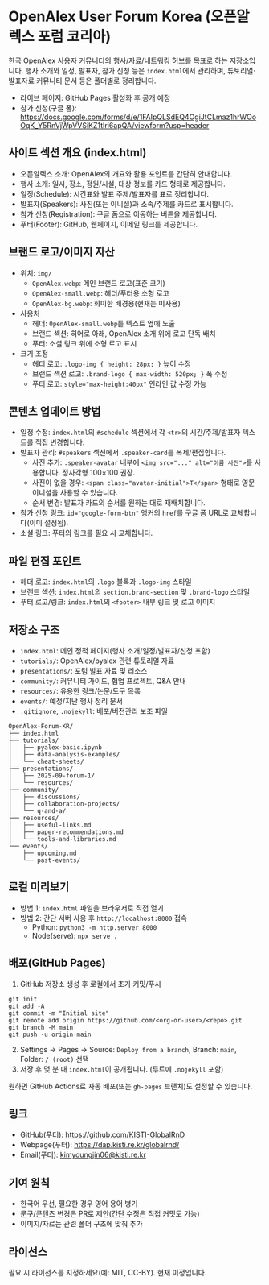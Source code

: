 # OpenAlex User Forum Korea (오픈알렉스 포럼 코리아)

한국 OpenAlex 사용자 커뮤니티의 행사/자료/네트워킹 허브를 목표로 하는 저장소입니다. 행사 소개와 일정, 발표자, 참가 신청 등은 `index.html`에서 관리하며, 튜토리얼·발표자료·커뮤니티 문서 등은 폴더별로 정리합니다.

- 라이브 페이지: GitHub Pages 활성화 후 공개 예정
- 참가 신청(구글 폼): https://docs.google.com/forms/d/e/1FAIpQLSdEQ4OgiJtCLmaz1hrWOoOqK_Y5RnVjWpVVSiKZ1tIri6apQA/viewform?usp=header

## 사이트 섹션 개요 (index.html)
- 오픈알렉스 소개: OpenAlex의 개요와 활용 포인트를 간단히 안내합니다.
- 행사 소개: 일시, 장소, 정원/시설, 대상 정보를 카드 형태로 제공합니다.
- 일정(Schedule): 시간표와 발표 주제/발표자를 표로 정리합니다.
- 발표자(Speakers): 사진(또는 이니셜)과 소속/주제를 카드로 표시합니다.
- 참가 신청(Registration): 구글 폼으로 이동하는 버튼을 제공합니다.
- 푸터(Footer): GitHub, 웹페이지, 이메일 링크를 제공합니다.

## 브랜드 로고/이미지 자산
- 위치: `img/`
  - `OpenAlex.webp`: 메인 브랜드 로고(표준 크기)
  - `OpenAlex-small.webp`: 헤더/푸터용 소형 로고
  - `OpenAlex-bg.webp`: 희미한 배경용(현재는 미사용)
- 사용처
  - 헤더: `OpenAlex-small.webp`를 텍스트 옆에 노출
  - 브랜드 섹션: 히어로 아래, OpenAlex 소개 위에 로고 단독 배치
  - 푸터: 소셜 링크 위에 소형 로고 표시
- 크기 조정
  - 헤더 로고: `.logo-img { height: 28px; }` 높이 수정
  - 브랜드 섹션 로고: `.brand-logo { max-width: 520px; }` 폭 수정
  - 푸터 로고: `style="max-height:40px"` 인라인 값 수정 가능

## 콘텐츠 업데이트 방법
- 일정 수정: `index.html`의 `#schedule` 섹션에서 각 `<tr>`의 시간/주제/발표자 텍스트를 직접 변경합니다.
- 발표자 관리: `#speakers` 섹션에서 `.speaker-card`를 복제/편집합니다.
  - 사진 추가: `.speaker-avatar` 내부에 `<img src="..." alt="이름 사진">`를 사용합니다. 정사각형 100×100 권장.
  - 사진이 없을 경우: `<span class="avatar-initial">T</span>` 형태로 영문 이니셜을 사용할 수 있습니다.
  - 순서 변경: 발표자 카드의 순서를 원하는 대로 재배치합니다.
- 참가 신청 링크: `id="google-form-btn"` 앵커의 `href`를 구글 폼 URL로 교체합니다(이미 설정됨).
- 소셜 링크: 푸터의 링크를 필요 시 교체합니다.

## 파일 편집 포인트
- 헤더 로고: `index.html`의 `.logo` 블록과 `.logo-img` 스타일
- 브랜드 섹션: `index.html`의 `section.brand-section` 및 `.brand-logo` 스타일
- 푸터 로고/링크: `index.html`의 `<footer>` 내부 링크 및 로고 이미지

## 저장소 구조
- `index.html`: 메인 정적 페이지(행사 소개/일정/발표자/신청 포함)
- `tutorials/`: OpenAlex/pyalex 관련 튜토리얼 자료
- `presentations/`: 포럼 발표 자료 및 리소스
- `community/`: 커뮤니티 가이드, 협업 프로젝트, Q&A 안내
- `resources/`: 유용한 링크/논문/도구 목록
- `events/`: 예정/지난 행사 정리 문서
- `.gitignore`, `.nojekyll`: 배포/버전관리 보조 파일

```
OpenAlex-Forum-KR/
├── index.html
├── tutorials/
│   ├── pyalex-basic.ipynb
│   ├── data-analysis-examples/
│   └── cheat-sheets/
├── presentations/
│   ├── 2025-09-forum-1/
│   └── resources/
├── community/
│   ├── discussions/
│   ├── collaboration-projects/
│   └── q-and-a/
├── resources/
│   ├── useful-links.md
│   ├── paper-recommendations.md
│   └── tools-and-libraries.md
└── events/
    ├── upcoming.md
    └── past-events/
```

## 로컬 미리보기
- 방법 1: `index.html` 파일을 브라우저로 직접 열기
- 방법 2: 간단 서버 사용 후 `http://localhost:8000` 접속
  - Python: `python3 -m http.server 8000`
  - Node(serve): `npx serve .`

## 배포(GitHub Pages)
1) GitHub 저장소 생성 후 로컬에서 초기 커밋/푸시
```
git init
git add -A
git commit -m "Initial site"
git remote add origin https://github.com/<org-or-user>/<repo>.git
git branch -M main
git push -u origin main
```
2) Settings → Pages → Source: `Deploy from a branch`, Branch: `main`, Folder: `/ (root)` 선택
3) 저장 후 몇 분 내 `index.html`이 공개됩니다. (루트에 `.nojekyll` 포함)

원하면 GitHub Actions로 자동 배포(또는 `gh-pages` 브랜치)도 설정할 수 있습니다.

## 링크
- GitHub(푸터): https://github.com/KISTI-GlobalRnD
- Webpage(푸터): https://dap.kisti.re.kr/globalrnd/
- Email(푸터): kimyoungjin06@kisti.re.kr

## 기여 원칙
- 한국어 우선, 필요한 경우 영어 용어 병기
- 문구/콘텐츠 변경은 PR로 제안(간단 수정은 직접 커밋도 가능)
- 이미지/자료는 관련 폴더 구조에 맞춰 추가

## 라이선스
필요 시 라이선스를 지정하세요(예: MIT, CC-BY). 현재 미정입니다.
